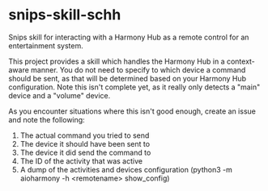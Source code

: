 # snips-skill-schh
Snips skill for interacting with a Harmony Hub as a remote control for an
entertainment system.

This project provides a skill which handles the Harmony Hub in a context-aware
manner.  You do not need to specify to which device a command should be sent,
as that will be determined based on your Harmony Hub configuration.  Note this
isn't complete yet, as it really only detects a "main" device and a "volume"
device.

As you encounter situations where this isn't good enough, create an issue and
note the following:

1. The actual command you tried to send
2. The device it should have been sent to
3. The device it did send the command to
4. The ID of the activity that was active
5. A dump of the activities and devices configuration (python3 -m aioharmony -h &lt;remotename&gt; show_config)


